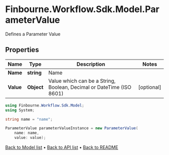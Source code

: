 # Finbourne.Workflow.Sdk.Model.ParameterValue
Defines a Parameter Value

## Properties

Name | Type | Description | Notes
------------ | ------------- | ------------- | -------------
**Name** | **string** | Name | 
**Value** | **Object** | Value which can be a String, Boolean, Decimal or DateTime (ISO 8601) | [optional] 

```csharp
using Finbourne.Workflow.Sdk.Model;
using System;

string name = "name";

ParameterValue parameterValueInstance = new ParameterValue(
    name: name,
    value: value);
```

[Back to Model list](../README.md#documentation-for-models) &#8226; [Back to API list](../README.md#documentation-for-api-endpoints) &#8226; [Back to README](../README.md)
